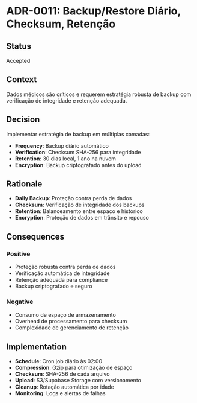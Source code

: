 # ADR-0011: Backup/Restore Diário, Checksum, Retenção

## Status
Accepted

## Context
Dados médicos são críticos e requerem estratégia robusta de backup com verificação de integridade e retenção adequada.

## Decision
Implementar estratégia de backup em múltiplas camadas:
- **Frequency**: Backup diário automático
- **Verification**: Checksum SHA-256 para integridade
- **Retention**: 30 dias local, 1 ano na nuvem
- **Encryption**: Backup criptografado antes do upload

## Rationale
- **Daily Backup**: Proteção contra perda de dados
- **Checksum**: Verificação de integridade dos backups
- **Retention**: Balanceamento entre espaço e histórico
- **Encryption**: Proteção de dados em trânsito e repouso

## Consequences
### Positive
- Proteção robusta contra perda de dados
- Verificação automática de integridade
- Retenção adequada para compliance
- Backup criptografado e seguro

### Negative
- Consumo de espaço de armazenamento
- Overhead de processamento para checksum
- Complexidade de gerenciamento de retenção

## Implementation
- **Schedule**: Cron job diário às 02:00
- **Compression**: Gzip para otimização de espaço
- **Checksum**: SHA-256 de cada arquivo
- **Upload**: S3/Supabase Storage com versionamento
- **Cleanup**: Rotação automática por idade
- **Monitoring**: Logs e alertas de falhas
